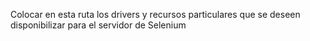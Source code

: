 Colocar en esta ruta los drivers y recursos particulares que se 
deseen disponibilizar para el servidor de Selenium
